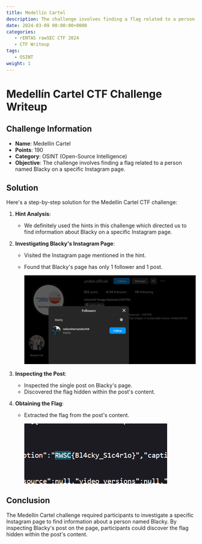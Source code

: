 ```yaml
---
title: Medellín Cartel
description: The challenge involves finding a flag related to a person named Blacky on a specific Instagram page.
date: 2024-03-09 00:00:00+0000
categories:
   - rENTAS rawSEC CTF 2024
   - CTF Writeup
tags:
   - OSINT
weight: 1     
---
```

# Medellín Cartel CTF Challenge Writeup

## Challenge Information
- **Name**: Medellín Cartel
- **Points**: 190
- **Category**: OSINT (Open-Source Intelligence)
- **Objective**: The challenge involves finding a flag related to a person named Blacky on a specific Instagram page.

## Solution
Here's a step-by-step solution for the Medellín Cartel CTF challenge:

1. **Hint Analysis**:
   - We definitely used the hints in this challenge which directed us to find information about Blacky on a specific Instagram page.

2. **Investigating Blacky's Instagram Page**:
   - Visited the Instagram page mentioned in the hint.
   - Found that Blacky's page has only 1 follower and 1 post.


        ![UNITEN](uniten.png)

3. **Inspecting the Post**:
   - Inspected the single post on Blacky's page.
   - Discovered the flag hidden within the post's content.

4. **Obtaining the Flag**:
   - Extracted the flag from the post's content.


        ![Flag](flag.png)

## Conclusion
The Medellín Cartel challenge required participants to investigate a specific Instagram page to find information about a person named Blacky. By inspecting Blacky's post on the page, participants could discover the flag hidden within the post's content.